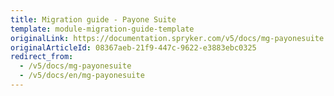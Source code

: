 ```yaml
---
title: Migration guide - Payone Suite
template: module-migration-guide-template
originalLink: https://documentation.spryker.com/v5/docs/mg-payonesuite
originalArticleId: 08367aeb-21f9-447c-9622-e3883ebc0325
redirect_from:
  - /v5/docs/mg-payonesuite
  - /v5/docs/en/mg-payonesuite
---
```



